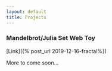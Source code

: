```yaml
---
layout: default
title: Projects
---
```


### Mandelbrot/Julia Set Web Toy

[Link]({% post_url 2019-12-16-fractal%})

More to come soon...